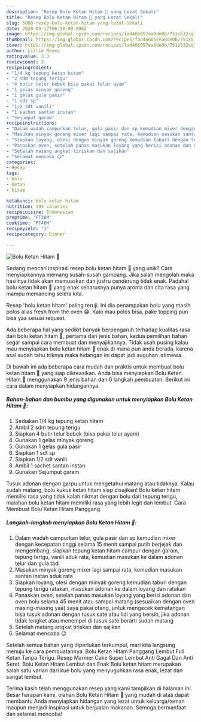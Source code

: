 ```yaml
---
description: "Resep Bolu Ketan Hitam 🍰 yang Lezat Sekali"
title: "Resep Bolu Ketan Hitam 🍰 yang Lezat Sekali"
slug: 5088-resep-bolu-ketan-hitam-yang-lezat-sekali
date: 2020-09-17T06:58:09.096Z
image: https://img-global.cpcdn.com/recipes/fad466057ea8de0b/751x532cq70/bolu-ketan-hitam-🍰-foto-resep-utama.jpg
thumbnail: https://img-global.cpcdn.com/recipes/fad466057ea8de0b/751x532cq70/bolu-ketan-hitam-🍰-foto-resep-utama.jpg
cover: https://img-global.cpcdn.com/recipes/fad466057ea8de0b/751x532cq70/bolu-ketan-hitam-🍰-foto-resep-utama.jpg
author: Lillie Reyes
ratingvalue: 3.3
reviewcount: 3
recipeingredient:
- "1/4 kg tepung ketan hitam"
- "2 sdm tepung terigu"
- "4 butir telur bebek bisa pakai telur ayam"
- "1 gelas minyak goreng"
- "1 gelas gula pasir"
- "1 sdt sp"
- "1/2 sdt vanili"
- "1 sachet santan instan"
- "Sejumput garam"
recipeinstructions:
- "Dalam wadah campurkan telur, gula pasir dan sp kemudian mixer dengan kecepatan tinggi selama 15 menit sampai putih berjejak dan mengembang, siapkan tepung ketan hitam campur dengan garam, tepung terigu, vanili aduk rata, kemudian masukan ke dalam adonan telur dan gula tadi"
- "Masukan minyak goreng mixer lagi sampai rata, kemudian masukan santan instan aduk rata"
- "Siapkan loyang, olesi dengan minyak goreng kemudian taburi dengan tepung terigu ratakan, masukan adonan ke dalam loyang dan ratakan"
- "Panaskan oven, setelah panas masukan loyang yang berisi adonan dan oven bolu selama 45 menit atau sampai matang (sesuaikan dengan oven masing-masing yaa) saya pakai otang, untuk mengecek kematangan bisa tusuk adonan dengan tusuk sate atau lidi yang bersih, jika adonan tidak lengket atau menempel di tusuk sate berarti sudah matang"
- "Setelah matang angkat tiriskan dan sajikan"
- "Selamat mencoba 😉"
categories:
- Resep
tags:
- bolu
- ketan
- hitam

katakunci: bolu ketan hitam 
nutrition: 194 calories
recipecuisine: Indonesian
preptime: "PT38M"
cooktime: "PT46M"
recipeyield: "1"
recipecategory: Dinner

---
```



![Bolu Ketan Hitam 🍰](https://img-global.cpcdn.com/recipes/fad466057ea8de0b/751x532cq70/bolu-ketan-hitam-🍰-foto-resep-utama.jpg)

Sedang mencari inspirasi resep bolu ketan hitam 🍰 yang unik? Cara menyiapkannya memang susah-susah gampang. Jika salah mengolah maka hasilnya tidak akan memuaskan dan justru cenderung tidak enak. Padahal bolu ketan hitam 🍰 yang enak seharusnya punya aroma dan cita rasa yang mampu memancing selera kita.

Resep &#39;bolu ketan hitam&#39; paling teruji. Ini dia penampakan bolu yang masih polos alias fresh from the oven 😁. Kalo mau polos bisa, pake topping pun bisa yaa sesuai request.

Ada beberapa hal yang sedikit banyak berpengaruh terhadap kualitas rasa dari bolu ketan hitam 🍰, pertama dari jenis bahan, kedua pemilihan bahan segar sampai cara membuat dan menyajikannya. Tidak usah pusing kalau mau menyiapkan bolu ketan hitam 🍰 enak di mana pun anda berada, karena asal sudah tahu triknya maka hidangan ini dapat jadi suguhan istimewa.


Di bawah ini ada beberapa cara mudah dan praktis untuk membuat bolu ketan hitam 🍰 yang siap dikreasikan. Anda bisa menyiapkan Bolu Ketan Hitam 🍰 menggunakan 9 jenis bahan dan 6 langkah pembuatan. Berikut ini cara dalam menyiapkan hidangannya.

<!--inarticleads1-->

##### Bahan-bahan dan bumbu yang digunakan untuk menyiapkan Bolu Ketan Hitam 🍰:

1. Sediakan 1/4 kg tepung ketan hitam
1. Ambil 2 sdm tepung terigu
1. Siapkan 4 butir telur bebek (bisa pakai telur ayam)
1. Gunakan 1 gelas minyak goreng
1. Gunakan 1 gelas gula pasir
1. Siapkan 1 sdt sp
1. Siapkan 1/2 sdt vanili
1. Ambil 1 sachet santan instan
1. Gunakan Sejumput garam


Tusuk adonan dengan garpu untuk mengetahui matang atau tidaknya. Kalau sudah matang, bolu kukus ketan hitam siap disajikan! Bolu ketan hitam memiliki rasa yang tidak kalah nikmat dengan bolu dari tepung terigu, malahan bolu ketan hitam memiliki rasa yang lebih legit dan lembut. Cara Membuat Bolu Ketan Hitam Panggang. 

<!--inarticleads2-->

##### Langkah-langkah menyiapkan Bolu Ketan Hitam 🍰:

1. Dalam wadah campurkan telur, gula pasir dan sp kemudian mixer dengan kecepatan tinggi selama 15 menit sampai putih berjejak dan mengembang, siapkan tepung ketan hitam campur dengan garam, tepung terigu, vanili aduk rata, kemudian masukan ke dalam adonan telur dan gula tadi
1. Masukan minyak goreng mixer lagi sampai rata, kemudian masukan santan instan aduk rata
1. Siapkan loyang, olesi dengan minyak goreng kemudian taburi dengan tepung terigu ratakan, masukan adonan ke dalam loyang dan ratakan
1. Panaskan oven, setelah panas masukan loyang yang berisi adonan dan oven bolu selama 45 menit atau sampai matang (sesuaikan dengan oven masing-masing yaa) saya pakai otang, untuk mengecek kematangan bisa tusuk adonan dengan tusuk sate atau lidi yang bersih, jika adonan tidak lengket atau menempel di tusuk sate berarti sudah matang
1. Setelah matang angkat tiriskan dan sajikan
1. Selamat mencoba 😉


Setelah semua bahan yang diperlukan terkumpul, mari kita langsung menuju ke cara pembuatannya. Bolu Ketan Hitam Panggang Lembut Full Ketan Tanpa Terigu. Resep Marmer Cake Super Lembut Anti Gagal Dan Anti Seret. Bolu Ketan Hitam Lembut dan Enak Bolu ketan hitam merupakan salah satu varian dari kue bolu yang menyuguhkan rasa enak, lezat dan sangat lembut. 

Terima kasih telah menggunakan resep yang kami tampilkan di halaman ini. Besar harapan kami, olahan Bolu Ketan Hitam 🍰 yang mudah di atas dapat membantu Anda menyiapkan hidangan yang lezat untuk keluarga/teman maupun menjadi inspirasi untuk berjualan makanan. Semoga bermanfaat dan selamat mencoba!
